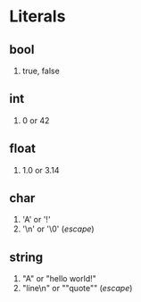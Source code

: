 # Literals
## bool
1. true, false
## int
1. 0 or 42
## float
1. 1.0 or 3.14
## char
1. 'A' or '!'
2. '\n' or '\0' (_escape_)
## string
1. "A" or "hello world!"
2. "line\n" or "\"quote\"" (_escape_)